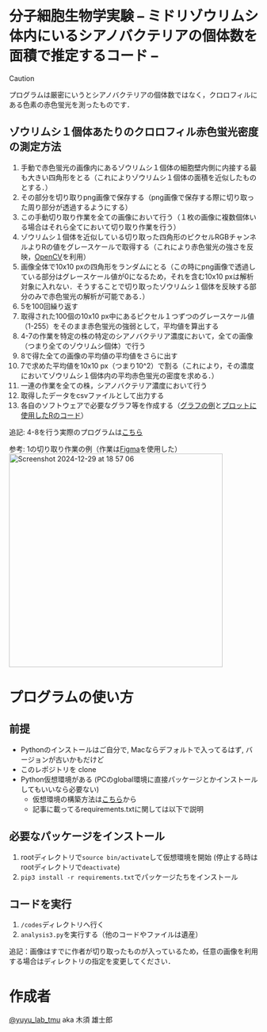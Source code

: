 # 分子細胞生物学実験 – ミドリゾウリムシ体内にいるシアノバクテリアの個体数を面積で推定するコード –

> [!CAUTION]
> プログラムは厳密にいうとシアノバクテリアの個体数ではなく，クロロフィルにある色素の赤色蛍光を測ったものです．

## ゾウリムシ１個体あたりのクロロフィル赤色蛍光密度の測定方法
1. 手動で赤色蛍光の画像内にあるゾウリムシ１個体の細胞壁内側に内接する最も大きい四角形をとる（これによりゾウリムシ１個体の面積を近似したものとする．）
2. その部分を切り取りpng画像で保存する（png画像で保存する際に切り取った周り部分が透過するようにする）
3. この手動切り取り作業を全ての画像において行う（１枚の画像に複数個体いる場合はそれら全てにおいて切り取り作業を行う）
4. ゾウリムシ１個体を近似している切り取った四角形のピクセルRGBチャンネルよりRの値をグレースケールで取得する（これにより赤色蛍光の強さを反映，[OpenCV](https://opencv.org/)を利用）
5. 画像全体で10x10 pxの四角形をランダムにとる（この時にpng画像で透過している部分はグレースケール値が0になるため，それを含む10x10 pxは解析対象に入れない．そうすることで切り取ったゾウリムシ１個体を反映する部分のみで赤色蛍光の解析が可能である．）
6. 5を100回繰り返す
7. 取得された100個の10x10 px中にあるピクセル１つずつのグレースケール値（1-255）をそのまま赤色蛍光の強弱として，平均値を算出する
8. 4-7の作業を特定の株の特定のシアノバクテリア濃度において，全ての画像（つまり全てのゾウリムシ個体）で行う
7. 8で得た全ての画像の平均値の平均値をさらに出す
8. 7で求めた平均値を10x10 px（つまり10^2）で割る（これにより，その濃度においてゾウリムシ１個体内の平均赤色蛍光の密度を求める．）
9. 一連の作業を全ての株，シアノバクテリア濃度において行う
10. 取得したデータをcsvファイルとして出力する
11. 各自のソフトウェアで必要なグラフ等を作成する（[グラフの例](./final_analysis_zourimushi/)と[プロットに使用したRのコード](./final_analysis_zourimushi/cyano_plotting_average_included.R)）

追記: 4-8を行う実際のプログラムは[こちら](./codes/analysis3.py)

参考: 1の切り取り作業の例（作業は[Figma](https://help.figma.com/hc/ja/articles/360040675194-%E7%94%BB%E5%83%8F%E3%81%AE%E3%83%88%E3%83%AA%E3%83%9F%E3%83%B3%E3%82%B0)を使用した）<br>
<img width="431" alt="Screenshot 2024-12-29 at 18 57 06" src="https://github.com/user-attachments/assets/3f5f0a5a-98d3-4eb0-a0e5-1657c2ed737a" />


# プログラムの使い方 
## 前提
- Pythonのインストールはご自分で, Macならデフォルトで入ってるはず, バージョンが古いかもだけど
- このレポジトリを clone
- Python仮想環境がある (PCのglobal環境に直接パッケージとかインストールしてもいいなら必要ない)
  - 仮想環境の構築方法は[こちら](https://qiita.com/shun_sakamoto/items/7944d0ac4d30edf91fde)から
  - 記事に載ってるrequirements.txtに関しては以下で説明

## 必要なパッケージをインストール
1. rootディレクトリで`source bin/activate`して仮想環境を開始 (停止する時はrootディレクトリで`deactivate`)
2. `pip3 install -r requirements.txt`でパッケージたちをインストール

## コードを実行
1. `/codes`ディレクトリへ行く
2. `analysis3.py`を実行する（他のコードやファイルは遺産）

追記：画像はすでに作者が切り取ったものが入っているため，任意の画像を利用する場合はディレクトリの指定を変更してください．

# 作成者
[@yuyu_lab_tmu](https://x.com/yuyu_lab_tmu) aka 木須 雄士郎

